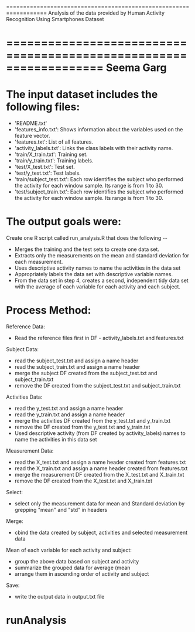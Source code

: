 ==================================================================
Analysis of the data provided by Human Activity Recognition Using Smartphones Dataset

==================================================================
Seema Garg
==================================================================


The input dataset includes the following files:
===============================================

- 'README.txt'
- 'features_info.txt': Shows information about the variables used on the feature vector.
- 'features.txt': List of all features.
- 'activity_labels.txt': Links the class labels with their activity name.
- 'train/X_train.txt': Training set.
- 'train/y_train.txt': Training labels.
- 'test/X_test.txt': Test set.
- 'test/y_test.txt': Test labels.
- 'train/subject_test.txt': Each row identifies the subject who performed the activity for each window sample. Its range is from 1 to 30. 
- 'test/subject_train.txt': Each row identifies the subject who performed the activity for each window sample. Its range is from 1 to 30. 

The output goals were:
=======================
Create one R script called run_analysis.R that does the following --
- Merges the training and the test sets to create one data set.
- Extracts only the measurements on the mean and standard deviation for each measurement. 
- Uses descriptive activity names to name the activities in the data set
- Appropriately labels the data set with descriptive variable names. 
- From the data set in step 4, creates a second, independent tidy data set with the average of each variable for each activity and each subject.

Process Method:
================
Reference Data:
- Read the reference files first in DF - activity_labels.txt and features.txt

Subject Data:
- read the subject_test.txt and assign a name header
- read the subject_train.txt and assign a name header
- merge the subject DF created from the subject_test.txt and subject_train.txt
- remove the DF created from the subject_test.txt and subject_train.txt

Activities Data:
- read the y_test.txt and assign a name header
- read the y_train.txt and assign a name header
- merge the activities DF created from the y_test.txt and y_train.txt
- remove the DF created from the y_test.txt and y_train.txt
- Used descriptive activity (from DF created by activity_labels) names to name the activities in this data set

Measurement Data:
- read the X_test.txt and assign a name header created from features.txt
- read the X_train.txt and assign a name header created from features.txt
- merge the measurement DF created from the X_test.txt and X_train.txt
- remove the DF created from the X_test.txt and X_train.txt

Select:
- select only the measurement data for mean and Standard deviation by grepping "mean" and "std" in headers 

Merge:
- cbind the data created by subject, activities and selected measurement data

Mean of each variable for each activity and subject:
- group the above data based on subject and activity
- summarize the grouped data for average (mean
- arrange them in ascending order of activity and subject

Save:
- write the output data in output.txt file


# runAnalysis
